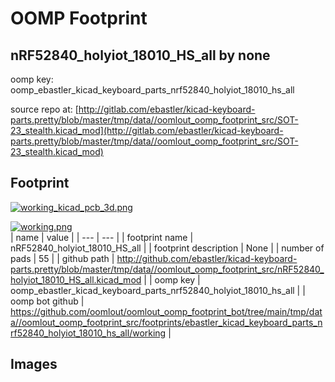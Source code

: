 # OOMP Footprint  
## nRF52840_holyiot_18010_HS_all  by none  
  
oomp key: oomp_ebastler_kicad_keyboard_parts_nrf52840_holyiot_18010_hs_all  
  
source repo at: [http://gitlab.com/ebastler/kicad-keyboard-parts.pretty/blob/master/tmp/data//oomlout_oomp_footprint_src/SOT-23_stealth.kicad_mod](http://gitlab.com/ebastler/kicad-keyboard-parts.pretty/blob/master/tmp/data//oomlout_oomp_footprint_src/SOT-23_stealth.kicad_mod)  
## Footprint  
  
[![working_kicad_pcb_3d.png](working_kicad_pcb_3d_600.png)](working_kicad_pcb_3d.png)  
  
[![working.png](working_600.png)](working.png)  
| name | value | 
| --- | --- | 
| footprint name | nRF52840_holyiot_18010_HS_all | 
| footprint description | None | 
| number of pads | 55 | 
| github path | http://github.com/ebastler/kicad-keyboard-parts.pretty/blob/master/tmp/data//oomlout_oomp_footprint_src/nRF52840_holyiot_18010_HS_all.kicad_mod | 
| oomp key | oomp_ebastler_kicad_keyboard_parts_nrf52840_holyiot_18010_hs_all | 
| oomp bot github | https://github.com/oomlout/oomlout_oomp_footprint_bot/tree/main/tmp/data//oomlout_oomp_footprint_src/footprints/ebastler_kicad_keyboard_parts_nrf52840_holyiot_18010_hs_all/working | 
## Images  
